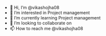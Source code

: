 - 👋 Hi, I’m @vikashojha08
- 👀 I’m interested in Project management
- 🌱 I’m currently learning Project management
- 💞️ I’m looking to collaborate on 
- 📫 How to reach me @vikashojha08

<!---
vikashojha08/vikashojha08 is a ✨ special ✨ repository because its `README.md` (this file) appears on your GitHub profile.
You can click the Preview link to take a look at your changes.
--->
